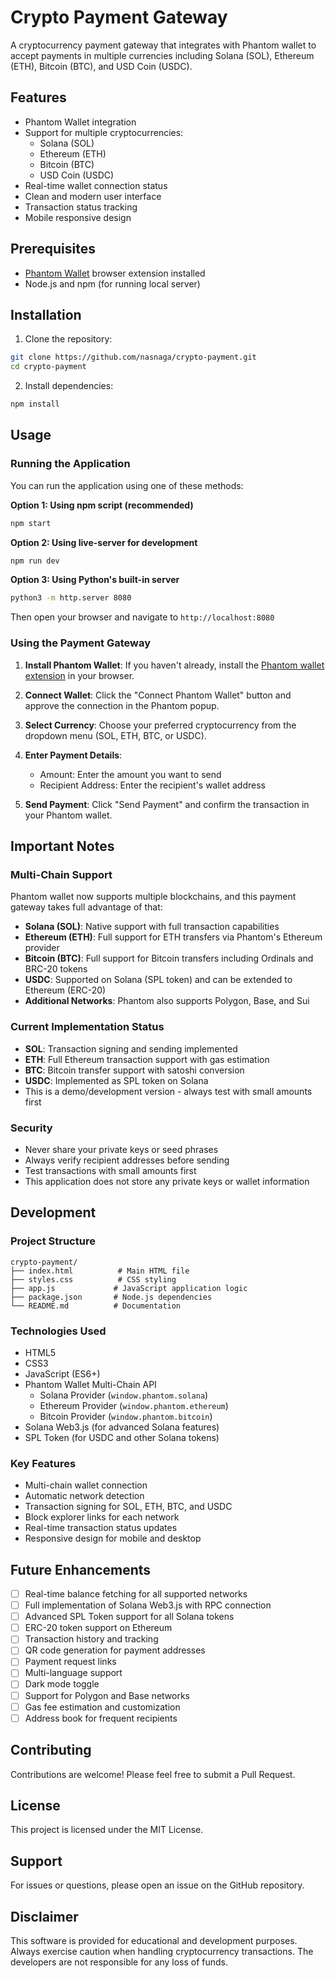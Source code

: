 # Crypto Payment Gateway

A cryptocurrency payment gateway that integrates with Phantom wallet to accept payments in multiple currencies including Solana (SOL), Ethereum (ETH), Bitcoin (BTC), and USD Coin (USDC).

## Features

- Phantom Wallet integration
- Support for multiple cryptocurrencies:
  - Solana (SOL)
  - Ethereum (ETH)
  - Bitcoin (BTC)
  - USD Coin (USDC)
- Real-time wallet connection status
- Clean and modern user interface
- Transaction status tracking
- Mobile responsive design

## Prerequisites

- [Phantom Wallet](https://phantom.app/) browser extension installed
- Node.js and npm (for running local server)

## Installation

1. Clone the repository:
```bash
git clone https://github.com/nasnaga/crypto-payment.git
cd crypto-payment
```

2. Install dependencies:
```bash
npm install
```

## Usage

### Running the Application

You can run the application using one of these methods:

**Option 1: Using npm script (recommended)**
```bash
npm start
```

**Option 2: Using live-server for development**
```bash
npm run dev
```

**Option 3: Using Python's built-in server**
```bash
python3 -m http.server 8080
```

Then open your browser and navigate to `http://localhost:8080`

### Using the Payment Gateway

1. **Install Phantom Wallet**: If you haven't already, install the [Phantom wallet extension](https://phantom.app/) in your browser.

2. **Connect Wallet**: Click the "Connect Phantom Wallet" button and approve the connection in the Phantom popup.

3. **Select Currency**: Choose your preferred cryptocurrency from the dropdown menu (SOL, ETH, BTC, or USDC).

4. **Enter Payment Details**:
   - Amount: Enter the amount you want to send
   - Recipient Address: Enter the recipient's wallet address

5. **Send Payment**: Click "Send Payment" and confirm the transaction in your Phantom wallet.

## Important Notes

### Multi-Chain Support

Phantom wallet now supports multiple blockchains, and this payment gateway takes full advantage of that:

- **Solana (SOL)**: Native support with full transaction capabilities
- **Ethereum (ETH)**: Full support for ETH transfers via Phantom's Ethereum provider
- **Bitcoin (BTC)**: Full support for Bitcoin transfers including Ordinals and BRC-20 tokens
- **USDC**: Supported on Solana (SPL token) and can be extended to Ethereum (ERC-20)
- **Additional Networks**: Phantom also supports Polygon, Base, and Sui

### Current Implementation Status

- **SOL**: Transaction signing and sending implemented
- **ETH**: Full Ethereum transaction support with gas estimation
- **BTC**: Bitcoin transfer support with satoshi conversion
- **USDC**: Implemented as SPL token on Solana
- This is a demo/development version - always test with small amounts first

### Security

- Never share your private keys or seed phrases
- Always verify recipient addresses before sending
- Test transactions with small amounts first
- This application does not store any private keys or wallet information

## Development

### Project Structure

```
crypto-payment/
├── index.html          # Main HTML file
├── styles.css          # CSS styling
├── app.js             # JavaScript application logic
├── package.json       # Node.js dependencies
└── README.md          # Documentation
```

### Technologies Used

- HTML5
- CSS3
- JavaScript (ES6+)
- Phantom Wallet Multi-Chain API
  - Solana Provider (`window.phantom.solana`)
  - Ethereum Provider (`window.phantom.ethereum`)
  - Bitcoin Provider (`window.phantom.bitcoin`)
- Solana Web3.js (for advanced Solana features)
- SPL Token (for USDC and other Solana tokens)

### Key Features

- Multi-chain wallet connection
- Automatic network detection
- Transaction signing for SOL, ETH, BTC, and USDC
- Block explorer links for each network
- Real-time transaction status updates
- Responsive design for mobile and desktop

## Future Enhancements

- [ ] Real-time balance fetching for all supported networks
- [ ] Full implementation of Solana Web3.js with RPC connection
- [ ] Advanced SPL Token support for all Solana tokens
- [ ] ERC-20 token support on Ethereum
- [ ] Transaction history and tracking
- [ ] QR code generation for payment addresses
- [ ] Payment request links
- [ ] Multi-language support
- [ ] Dark mode toggle
- [ ] Support for Polygon and Base networks
- [ ] Gas fee estimation and customization
- [ ] Address book for frequent recipients

## Contributing

Contributions are welcome! Please feel free to submit a Pull Request.

## License

This project is licensed under the MIT License.

## Support

For issues or questions, please open an issue on the GitHub repository.

## Disclaimer

This software is provided for educational and development purposes. Always exercise caution when handling cryptocurrency transactions. The developers are not responsible for any loss of funds.
